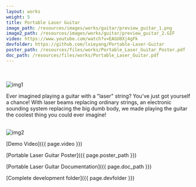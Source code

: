 ```yaml
---
layout: works
weight: 5
title: Portable Laser Guitar
image_path: /resources/images/works/guitar/preview_guitar_1.png
image2_path: /resources/images/works/guitar/preview_guitar_2.GIF
video: https://www.youtube.com/watch?v=EAGU8Xj4gFk
devfolder: https://github.com/lxieyang/Portable-Laser-Guitar
poster_path: /resources/files/works/Portable_Laser_Guitar_Poster.pdf
doc_path: /resources/files/works/Portable_Laser_Guitar.pdf
---
```


<br><br>
<img class="single-img" src="{{ page.image_path }}" alt="img1"><br>

Ever imagined playing a guitar with a "laser" string? You've just got yourself a chance!
With laser beams replacing ordinary strings, an electronic sounding system replacing the big dumb body, we made playing the guitar the coolest thing you could ever imagine!

<br><img class="single-img" src="{{ page.image2_path }}" alt="img2" >


[Demo Video]({{ page.video }})

[Portable Laser Guitar Poster]({{ page.poster_path }})

[Portable Laser Guitar Documentation]({{ page.doc_path }})

[Complete development folder]({{ page.devfolder }})

<br><br>

